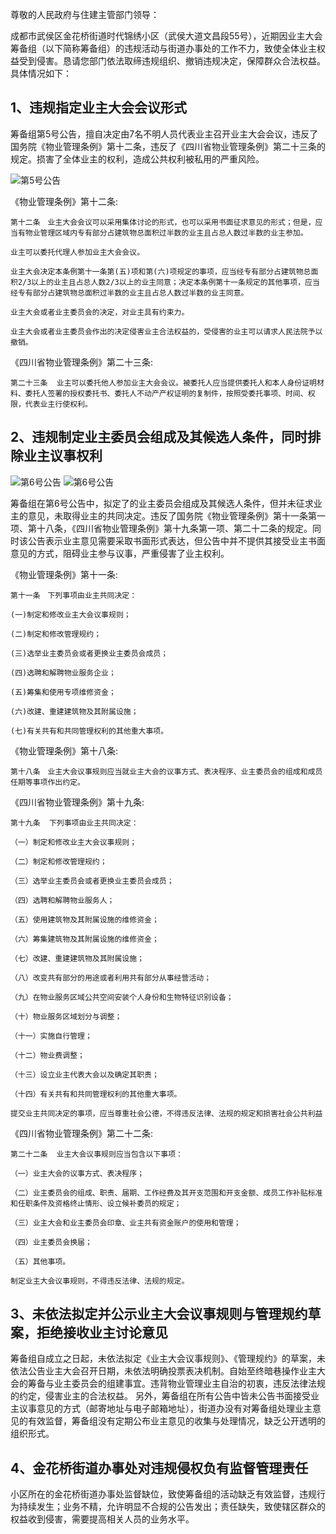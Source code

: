 尊敬的人民政府与住建主管部门领导：

成都市武侯区金花桥街道时代锦绣小区（武侯大道文昌段55号），近期因业主大会筹备组（以下简称筹备组）的违规活动与街道办事处的工作不力，致使全体业主权益受到侵害。恳请您部门依法取缔违规组织、撤销违规决定，保障群众合法权益。具体情况如下：

## 1、违规指定业主大会会议形式

筹备组第5号公告，擅自决定由7名不明人员代表业主召开业主大会会议，违反了国务院《物业管理条例》第十二条，违反了《四川省物业管理条例》第二十三条的规定。损害了全体业主的权利，造成公共权利被私用的严重风险。

![第5号公告](./images/5.jpg "第5号公告")

《物业管理条例》第十二条:

    第十二条　业主大会会议可以采用集体讨论的形式，也可以采用书面征求意见的形式；但是，应当有物业管理区域内专有部分占建筑物总面积过半数的业主且占总人数过半数的业主参加。

    业主可以委托代理人参加业主大会会议。

    业主大会决定本条例第十一条第(五)项和第(六)项规定的事项，应当经专有部分占建筑物总面积2/3以上的业主且占总人数2/3以上的业主同意；决定本条例第十一条规定的其他事项，应当经专有部分占建筑物总面积过半数的业主且占总人数过半数的业主同意。

    业主大会或者业主委员会的决定，对业主具有约束力。

    业主大会或者业主委员会作出的决定侵害业主合法权益的，受侵害的业主可以请求人民法院予以撤销。

《四川省物业管理条例》第二十三条:

    第二十三条  业主可以委托他人参加业主大会会议。被委托人应当提供委托人和本人身份证明材料、委托人签署的授权委托书、委托人不动产产权证明的复制件，按照受委托事项、时间、权限，代表业主行使权利。


## 2、违规制定业主委员会组成及其候选人条件，同时排除业主议事权利

![第6号公告](./images/6.jpg "第6号公告")
![第6号公告](./images/6-1.jpg "第6号公告")

筹备组在第6号公告中，拟定了的业主委员会组成及其候选人条件，但并未征求业主的意见，未取得业主的共同决定。违反了国务院《物业管理条例》第十一条第一项、第十八条，《四川省物业管理条例》第十九条第一项、第二十二条的规定。同时该公告表示业主意见需要采取书面形式表达，但公告中并不提供其接受业主书面意见的方式，阻碍业主参与议事，严重侵害了业主权利。

《物业管理条例》第十一条:

    第十一条　下列事项由业主共同决定：

    (一)制定和修改业主大会议事规则；

    (二)制定和修改管理规约；

    (三)选举业主委员会或者更换业主委员会成员；

    (四)选聘和解聘物业服务企业；

    (五)筹集和使用专项维修资金；

    (六)改建、重建建筑物及其附属设施；

    (七)有关共有和共同管理权利的其他重大事项。

《物业管理条例》第十八条:

    第十八条　业主大会议事规则应当就业主大会的议事方式、表决程序、业主委员会的组成和成员任期等事项作出约定。

《四川省物业管理条例》第十九条:

    第十九条  下列事项由业主共同决定：

    （一）制定和修改业主大会议事规则；

    （二）制定和修改管理规约；

    （三）选举业主委员会或者更换业主委员会成员；

    （四）选聘和解聘物业服务人；

    （五）使用建筑物及其附属设施的维修资金；

    （六）筹集建筑物及其附属设施的维修资金；

    （七）改建、重建建筑物及其附属设施；

    （八）改变共有部分的用途或者利用共有部分从事经营活动；

    （九）在物业服务区域公共空间安装个人身份和生物特征识别设备；

    （十）物业服务区域划分与调整；

    （十一）实施自行管理；

    （十二）物业费调整；

    （十三）设立业主代表大会以及确定其职责；

    （十四）有关共有和共同管理权利的其他重大事项。

    提交业主共同决定的事项，应当尊重社会公德，不得违反法律、法规的规定和损害社会公共利益

《四川省物业管理条例》第二十二条:

    第二十二条  业主大会议事规则应当包含以下事项：

    （一）业主大会的议事方式、表决程序；

    （二）业主委员会的组成、职责、届期、工作经费及其开支范围和开支金额、成员工作补贴标准和任职条件及资格终止情形、设立候补委员的规定；

    （三）业主大会和业主委员会印章、业主共有资金账户的使用和管理；

    （四）业主委员会换届；

    （五）其他事项。

    制定业主大会议事规则，不得违反法律、法规的规定。

## 3、未依法拟定并公示业主大会议事规则与管理规约草案，拒绝接收业主讨论意见

筹备组自成立之日起，未依法拟定《业主大会议事规则》、《管理规约》的草案，未依法公告业主大会召开日期，未依法明确投票表决机制。自始至终暗巷操作业主大会的筹备与业主委员会的组建事宜。违背物业管理业主自治的初衷，违反法律法规的约定，侵害业主的合法权益。
另外，筹备组在所有公告中皆未公告书面接受业主议事意见的方式（邮寄地址与电子邮箱地址），街道办没有对筹备组处理业主意见的有效监督，筹备组没有定期公布业主意见的收集与处理情况，缺乏公开透明的组织形式。

## 4、金花桥街道办事处对违规侵权负有监督管理责任

小区所在的金花桥街道办事处监督缺位，致使筹备组的活动缺乏有效监督，违规行为持续发生；业务不精，允许明显不合规的公告发出；责任缺失，致使辖区群众的权益收到侵害，需要提高相关人员的业务水平。